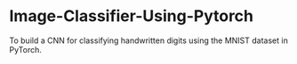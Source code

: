 # Image-Classifier-Using-Pytorch
To build a CNN for classifying handwritten digits using the MNIST dataset in PyTorch.
